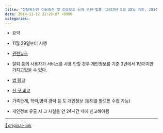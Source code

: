 ```yaml
---
title: "정보통신망 이용촉진 및 정보보호 등에 관한 법률 (2014년 5월 28일 개정, 2014년 11월 29일 시행)"
date: 2014-11-12 22:26:07 +0900
categories: 
---
```

  

- 요약
- 11월 29일부터 시행
- [관련뉴스](http://news.naver.com/main/read.nhn?mode=LSD&mid=sec&sid1=105&oid=029&aid=0002252714 "관련뉴스")
- 탈퇴 등의 사용자가 서비스를 사용 안할 경우 개인정보를 기준 3년에서 1년까지만 가지고있을 수 있다.

- [법 링크](http://www.law.go.kr/lsInfoP.do?lsiSeq=154247&ancYd=20140528&ancNo=12681&efYd=20141129&nwJoYnInfo=N&efGubun=Y&chrClsCd=010202#0000 "법 링크")
- [신,구 비교](http://www.law.go.kr/lsInfoP.do?lsiSeq=154247&ancYd=20140528&ancNo=12681&efYd=20141129&nwJoYnInfo=N&efGubun=Y&chrClsCd=010202#0000 "신,구 비교")

- 가족관계, 학력,병력 경력 등 도 개인정보 (동의를 받으면 수집 가능)
- 개인정보 유출 시 그 사실을 안 24시간 내에 신고해야됨


  
  




***
[🔗original-link](http://www.mins01.com/mh/tech/read/907)